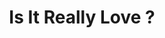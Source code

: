 ---
pid: CH54
title: Is It Really Love ?
location_transcription: City Hall / Love Park
zipcode: NJ08061
outside_phl: Mt Royal NJ
neighborhood: 
age: '50'
age_range: 50-59
instagram: 
image_file_name: CH_54.jpg
proposal_transcription: |-
  Philadephia is said to be the //City of Brotherly Love//, but is it really?
  -person
  -fractured
  -happy/sad face
  -upside down heart
  -shredded flag
topic: Philadelphia,Social Justice,Love
topic_summary: 0, 0, 0
type: Other No Form,Image
keywords_other: 
credit: Blu Jewel
image_labels: 
twitter: 
facebook: 
permalink: "/monuments/ch54/"
layout: item-page
---